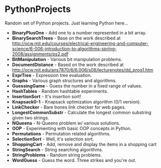 PythonProjects
==============

Random set of Python projects. Just learning Python here...
* **BinaryPlusOne** - Add one to a number represented in a bit array.
* **BinarySearchTrees** - Base on the work described at http://ocw.mit.edu/courses/electrical-engineering-and-computer-science/6-006-introduction-to-algorithms-spring-2008/assignments/ps2.pdf
* **BitManipulation** - Various bit manipulation problems.
* **DocumentDistance** - Based on the work described at http://ocw.mit.edu/ans7870/6/6.006/s08/lecturenotes/dd_prog1.htm
* **ExprTree** - Expression tree evaluation.
* **Graphs** - Various graph structures and algorithms.
* **GuessingGame** - Guess the number in a fixed range of values.
* **HashTables** - Random hashtable experiments.
* **InsertionSort** - It's insertion sort!
* **Knapsack0-1** - Knapsack optimization algorithm (0/1 version).
* **LinkChecker** - Bare bones link checker for web pages.
* **LongestCommonSubstr** - Calculate the longest common substring given two strings.
* **NQueens** - N-Queens problem w/ various solutions.
* **OOP** - Experimenting with basic OOP concepts in Python.
* **Permutations** - Permutation related algorithms.
* **SelectionSort** - Well, it's selection sort.
* **ShoppingCart** - Add, remove and display the items in a shopping cart
* **StringSearch** - String searching algorithms.
* **StringProblems** - Random string problems.
* **WordGuess** - Guess the word. Three strikes and you're out.
